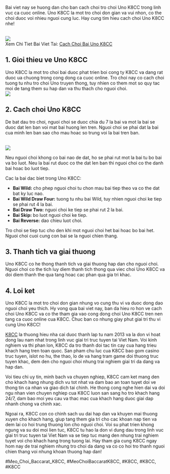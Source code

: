 <p>Bai viet nay se huong dan cho ban cach choi tro choi Uno K8CC trong linh vuc ca cuoc online. Uno K8CC la mot tro choi don gian va vui nhon, co the choi duoc voi nhieu nguoi cung luc. Hay cung tim hieu cach choi Uno K8CC nhe!</p><br><img src="https://k8cc.army/wp-content/uploads/2025/03/choi-bai-uno-k8cc-huong-dan.webp"></br>
Xem Chi Tiet Bai Viet Tai: <a href="https://k8cc.army/choi-bai-uno/">Cach Choi Bai Uno K8CC</a><h2>1. Gioi thieu ve Uno K8CC</h2><p>Uno K8CC la mot tro choi bai duoc phat trien boi cong ty K8CC va dang rat duoc ua chuong trong cong dong ca cuoc online. Tro choi nay co cach choi tuong tu nhu tro choi Uno truyen thong, tuy nhien co them mot so quy tac moi de tang them su hap dan va thu thach cho nguoi choi.<br><img src="https://k8cc.army/wp-content/uploads/2025/03/choi-bai-uno-k8cc-chia-se-kinh-nghiem.webp"></br><h2>2. Cach choi Uno K8CC</h2><p>De bat dau tro choi, nguoi choi se duoc chia du 7 la bai va mot la bai se duoc dat len ban voi mat bai huong len tren. Nguoi choi se phai dat la bai cua minh len ban sao cho mau hoac so trung voi la bai tren ban.</p><br><img src="https://k8cc.army/wp-content/uploads/2025/03/choi-bai-uno-k8cc-gioi-thieu.webp"></br><p>Neu nguoi choi khong co bai nao de dat, ho se phai rut mot la bai tu bo bai va bo luot. Neu la bai rut duoc co the dat len ban thi nguoi choi co the danh bai hoac bo luot tiep.<p>Cac la bai dac biet trong Uno K8CC:</p><ul>
<li><strong>Bai Wild:</strong> cho phep nguoi choi tu chon mau bai tiep theo va co the dat bat ky luc nao.</li>
<li><strong>Bai Wild Draw Four:</strong> tuong tu nhu bai Wild, tuy nhien nguoi choi ke tiep se phai rut 4 la bai.</li>
<li><strong>Bai Draw Two:</strong> nguoi choi ke tiep se phai rut 2 la bai.</li>
<li><strong>Bai Skip:</strong> bo luot nguoi choi ke tiep.</li>
<li><strong>Bai Reverse:</strong> dao chieu luot choi.</li>
</ul><p>Tro choi se tiep tuc cho den khi mot nguoi choi het bai hoac bo bai het. Nguoi choi cuoi cung con bai se la nguoi chien thang.<h2>3. Thanh tich va giai thuong</h2><p>Uno K8CC co he thong thanh tich va giai thuong hap dan cho nguoi choi. Nguoi choi co the tich luy diem thanh tich thong qua viec choi Uno K8CC va doi diem thanh the qua tang hoac cac phan qua gia tri khac.</p><h2>4. Loi ket</h2><p>Uno K8CC la mot tro choi don gian nhung vo cung thu vi va duoc dong dao nguoi choi yeu thich. Hy vong qua bai viet nay, ban da hieu ro hon ve cach choi Uno K8CC va co the tham gia vao cong dong choi Uno K8CC tren nen tang ca cuoc online cua K8CC. Chuc ban co nhung giay phut giai tri thu vi cung Uno K8CC!</p><p><a href="https://k8cc.army/">K8CC</a> la thuong hieu nha cai duoc thanh lap tu nam 2013 va la don vi hoat dong lau nam nhat trong linh vuc giai tri truc tuyen tai Viet Nam. Voi kinh nghiem va thi phan lon, K8CC da tro thanh doi tac tin cay cua hang trieu khach hang tren toan quoc. San pham chu luc cua K8CC bao gom casino truc tuyen, islot no hu, the thao, lo de va hang tram game doi thuong truc tuyen khac, dem den cho nguoi choi nhung trai nghiem giai tri da dang va hap dan.

Voi tieu chi uy tin, minh bach va chuyen nghiep, K8CC cam ket mang den cho khach hang nhung dich vu tot nhat va dam bao an toan tuyet doi ve thong tin ca nhan va giao dich tai chinh. He thong cong nghe hien dai va doi ngu nhan vien chuyen nghiep cua K8CC luon san sang ho tro khach hang 24/7, dam bao moi yeu cau va thac mac cua khach hang duoc giai dap nhanh chong va chinh xac.

Ngoai ra, K8CC con co chinh sach uu dai hap dan va khuyen mai thuong xuyen cho khach hang, giup tang them gia tri cho cac khoan nap tien va dem lai co hoi trung thuong lon cho nguoi choi. Voi su phat trien khong ngung va su doi moi lien tuc, K8CC tu hao la don vi dung dau trong linh vuc giai tri truc tuyen tai Viet Nam va se tiep tuc mang den nhung trai nghiem tuyet voi cho khach hang trong tuong lai. Hay tham gia cung K8CC ngay hom nay de trai nghiem nhung tro choi da dang va co co hoi tro thanh nguoi chien thang voi nhung khoan thuong hap dan!</p>
#Meo_Choi_Baccarat_K8CC, #MeoChoiBaccaratK8CC, #K8CC, #K8CC, #K8CC
